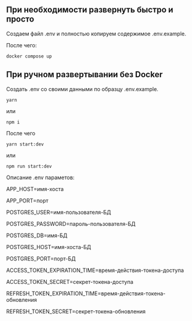 ## При необходимости развернуть быстро и просто

Создаем файл .env и полностью копируем содержимое .env.example.

После чего:

```
docker compose up
```

## При ручном развертывании без Docker

Создать .env со своими данными по образцу .env.example.

```
yarn
```

или

```
npm i
```

После чего

```
yarn start:dev
```

или

```
npm run start:dev
```

Описание .env параметов:

APP_HOST=имя-хоста

APP_PORT=порт

POSTGRES_USER=имя-пользователя-БД

POSTGRES_PASSWORD=пароль-пользователя-БД

POSTGRES_DB=имя-БД

POSTGRES_HOST=имя-хоста-БД

POSTGRES_PORT=порт-БД

ACCESS_TOKEN_EXPIRATION_TIME=время-действия-токена-доступа

ACCESS_TOKEN_SECRET=секрет-токена-доступа

REFRESH_TOKEN_EXPIRATION_TIME=время-действия-токена-обновления

REFRESH_TOKEN_SECRET=секрет-токена-обновления
